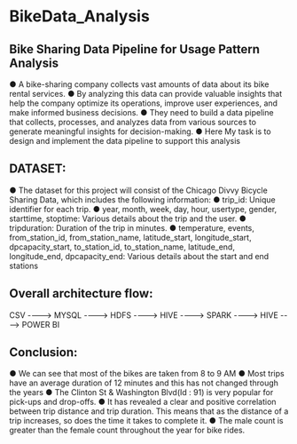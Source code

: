 # BikeData_Analysis
Bike Sharing Data Pipeline for Usage Pattern Analysis
-----------------------------------------------------
● A bike-sharing company collects vast amounts of data about its bike rental services.
● By analyzing this data can provide valuable insights that help the company optimize its operations, improve user experiences, and make informed business decisions.
● They need to build a data pipeline that collects, processes, and analyzes data from various sources to generate meaningful insights for decision-making.
● Here My task is to design and implement the data pipeline to support this analysis

DATASET:
--------
● The dataset for this project will consist of the Chicago Divvy Bicycle Sharing Data, 
which includes the following information:
● trip_id: Unique identifier for each trip.
● year, month, week, day, hour, usertype, gender, starttime, stoptime: Various details 
about the trip and the user.
● tripduration: Duration of the trip in minutes.
● temperature, events, from_station_id, from_station_name, latitude_start, longitude_start, dpcapacity_start, to_station_id, to_station_name, latitude_end, 
longitude_end, dpcapacity_end: Various details about the start and end stations

Overall architecture flow:
-------------------------

CSV ----> MYSQL ----> HDFS ----> HIVE ----> SPARK ----> HIVE ----> POWER BI

Conclusion:
-----------
● We can see that most of the bikes are taken from 8 to 9 AM 
● Most trips have an average duration of 12 minutes and this has not changed through the years
● The Clinton St & Washington Blvd(Id : 91) is very popular for pick-ups and drop-offs.
● It has revealed a clear and positive correlation between trip distance and trip duration. This means that as the distance of a trip increases, so does the time it takes to complete it.
● The male count is greater than the female count throughout the year for bike rides.


